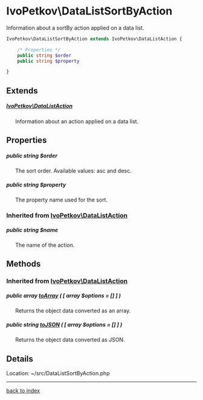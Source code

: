 # IvoPetkov\DataListSortByAction

Information about a sortBy action applied on a data list.

```php
IvoPetkov\DataListSortByAction extends IvoPetkov\DataListAction {

	/* Properties */
	public string $order
	public string $property

}
```

## Extends

##### [IvoPetkov\DataListAction](ivopetkov.datalistaction.class.md)

&nbsp;&nbsp;&nbsp;&nbsp;&nbsp;&nbsp;Information about an action applied on a data list.

## Properties

##### public string $order

&nbsp;&nbsp;&nbsp;&nbsp;&nbsp;&nbsp;The sort order. Available values: asc and desc.

##### public string $property

&nbsp;&nbsp;&nbsp;&nbsp;&nbsp;&nbsp;The property name used for the sort.

### Inherited from [IvoPetkov\DataListAction](ivopetkov.datalistaction.class.md)

##### public string $name

&nbsp;&nbsp;&nbsp;&nbsp;&nbsp;&nbsp;The name of the action.

## Methods

### Inherited from [IvoPetkov\DataListAction](ivopetkov.datalistaction.class.md)

##### public array [toArray](ivopetkov.datalistaction.toarray.method.md) ( [ array $options = [] ] )

&nbsp;&nbsp;&nbsp;&nbsp;&nbsp;&nbsp;Returns the object data converted as an array.

##### public string [toJSON](ivopetkov.datalistaction.tojson.method.md) ( [ array $options = [] ] )

&nbsp;&nbsp;&nbsp;&nbsp;&nbsp;&nbsp;Returns the object data converted as JSON.

## Details

Location: ~/src/DataListSortByAction.php

---

[back to index](index.md)

